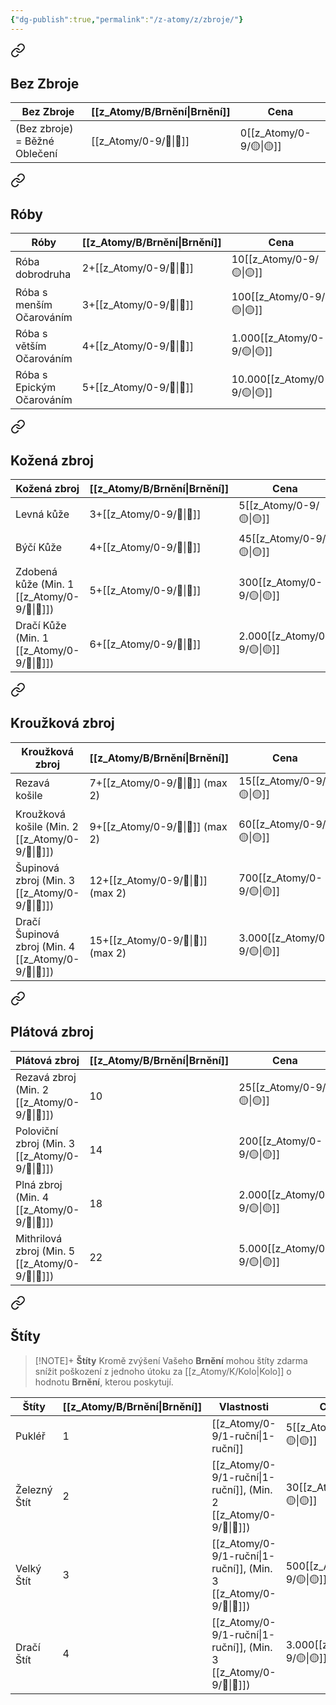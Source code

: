 ```yaml
---
{"dg-publish":true,"permalink":"/z-atomy/z/zbroje/"}
---
```



<div class="transclusion internal-embed is-loaded"><a class="markdown-embed-link" href="/z-atomy/b/bez-zbroje/" aria-label="Open link"><svg xmlns="http://www.w3.org/2000/svg" width="24" height="24" viewBox="0 0 24 24" fill="none" stroke="currentColor" stroke-width="2" stroke-linecap="round" stroke-linejoin="round" class="svg-icon lucide-link"><path d="M10 13a5 5 0 0 0 7.54.54l3-3a5 5 0 0 0-7.07-7.07l-1.72 1.71"></path><path d="M14 11a5 5 0 0 0-7.54-.54l-3 3a5 5 0 0 0 7.07 7.07l1.71-1.71"></path></svg></a><div class="markdown-embed">




## Bez Zbroje

| **Bez Zbroje**                | **[[z_Atomy/B/Brnění\|Brnění]]** | **Cena** |
| ----------------------------- | -------------- | -------- |
| (Bez zbroje) = Běžné Oblečení | [[z_Atomy/0-9/🎯\|🎯]]         | 0[[z_Atomy/0-9/🟡\|🟡]]  |


</div></div>


<div class="transclusion internal-embed is-loaded"><a class="markdown-embed-link" href="/z-atomy/r/roby/" aria-label="Open link"><svg xmlns="http://www.w3.org/2000/svg" width="24" height="24" viewBox="0 0 24 24" fill="none" stroke="currentColor" stroke-width="2" stroke-linecap="round" stroke-linejoin="round" class="svg-icon lucide-link"><path d="M10 13a5 5 0 0 0 7.54.54l3-3a5 5 0 0 0-7.07-7.07l-1.72 1.71"></path><path d="M14 11a5 5 0 0 0-7.54-.54l-3 3a5 5 0 0 0 7.07 7.07l1.71-1.71"></path></svg></a><div class="markdown-embed">




## Róby

| **Róby**                  | **[[z_Atomy/B/Brnění\|Brnění]]** | **Cena**     |
| ------------------------- | -------------- | ------------ |
| Róba dobrodruha           | 2+[[z_Atomy/0-9/🎯\|🎯]]       | 10[[z_Atomy/0-9/🟡\|🟡]]     |
| Róba s menším Očarováním  | 3+[[z_Atomy/0-9/🎯\|🎯]]       | 100[[z_Atomy/0-9/🟡\|🟡]]    |
| Róba s větším Očarováním  | 4+[[z_Atomy/0-9/🎯\|🎯]]       | 1.000[[z_Atomy/0-9/🟡\|🟡]]  |
| Róba s Epickým Očarováním | 5+[[z_Atomy/0-9/🎯\|🎯]]       | 10.000[[z_Atomy/0-9/🟡\|🟡]] |


</div></div>


<div class="transclusion internal-embed is-loaded"><a class="markdown-embed-link" href="/z-atomy/k/kozena-zbroj/" aria-label="Open link"><svg xmlns="http://www.w3.org/2000/svg" width="24" height="24" viewBox="0 0 24 24" fill="none" stroke="currentColor" stroke-width="2" stroke-linecap="round" stroke-linejoin="round" class="svg-icon lucide-link"><path d="M10 13a5 5 0 0 0 7.54.54l3-3a5 5 0 0 0-7.07-7.07l-1.72 1.71"></path><path d="M14 11a5 5 0 0 0-7.54-.54l-3 3a5 5 0 0 0 7.07 7.07l1.71-1.71"></path></svg></a><div class="markdown-embed">




## Kožená zbroj

| **Kožená zbroj**             | **[[z_Atomy/B/Brnění\|Brnění]]** | **Cena**    |
| ---------------------------- | -------------- | ----------- |
| Levná kůže                   | 3+[[z_Atomy/0-9/🎯\|🎯]]       | 5[[z_Atomy/0-9/🟡\|🟡]]     |
| Býčí Kůže                    | 4+[[z_Atomy/0-9/🎯\|🎯]]       | 45[[z_Atomy/0-9/🟡\|🟡]]    |
| Zdobená kůže (Min. 1 [[z_Atomy/0-9/💪\|💪]]) | 5+[[z_Atomy/0-9/🎯\|🎯]]       | 300[[z_Atomy/0-9/🟡\|🟡]]   |
| Dračí Kůže (Min. 1 [[z_Atomy/0-9/💪\|💪]])   | 6+[[z_Atomy/0-9/🎯\|🎯]]       | 2.000[[z_Atomy/0-9/🟡\|🟡]] |


</div></div>


<div class="transclusion internal-embed is-loaded"><a class="markdown-embed-link" href="/z-atomy/k/krouzkova-zbroj/" aria-label="Open link"><svg xmlns="http://www.w3.org/2000/svg" width="24" height="24" viewBox="0 0 24 24" fill="none" stroke="currentColor" stroke-width="2" stroke-linecap="round" stroke-linejoin="round" class="svg-icon lucide-link"><path d="M10 13a5 5 0 0 0 7.54.54l3-3a5 5 0 0 0-7.07-7.07l-1.72 1.71"></path><path d="M14 11a5 5 0 0 0-7.54-.54l-3 3a5 5 0 0 0 7.07 7.07l1.71-1.71"></path></svg></a><div class="markdown-embed">




## Kroužková zbroj

| **Kroužková zbroj**                  | **[[z_Atomy/B/Brnění\|Brnění]]**    | **Cena**    |
| ------------------------------------ | ----------------- | ----------- |
| Rezavá košile                        | 7+[[z_Atomy/0-9/🎯\|🎯]] (max 2)  | 15[[z_Atomy/0-9/🟡\|🟡]]    |
| Kroužková košile (Min. 2 [[z_Atomy/0-9/💪\|💪]])     | 9+[[z_Atomy/0-9/🎯\|🎯]] (max 2)  | 60[[z_Atomy/0-9/🟡\|🟡]]    |
| Šupinová zbroj (Min. 3 [[z_Atomy/0-9/💪\|💪]])       | 12+[[z_Atomy/0-9/🎯\|🎯]] (max 2) | 700[[z_Atomy/0-9/🟡\|🟡]]   |
| Dračí Šupinová zbroj (Min. 4 [[z_Atomy/0-9/💪\|💪]]) | 15+[[z_Atomy/0-9/🎯\|🎯]] (max 2) | 3.000[[z_Atomy/0-9/🟡\|🟡]] |


</div></div>


<div class="transclusion internal-embed is-loaded"><a class="markdown-embed-link" href="/z-atomy/p/platova-zbroj/" aria-label="Open link"><svg xmlns="http://www.w3.org/2000/svg" width="24" height="24" viewBox="0 0 24 24" fill="none" stroke="currentColor" stroke-width="2" stroke-linecap="round" stroke-linejoin="round" class="svg-icon lucide-link"><path d="M10 13a5 5 0 0 0 7.54.54l3-3a5 5 0 0 0-7.07-7.07l-1.72 1.71"></path><path d="M14 11a5 5 0 0 0-7.54-.54l-3 3a5 5 0 0 0 7.07 7.07l1.71-1.71"></path></svg></a><div class="markdown-embed">




## Plátová zbroj

| **Plátová zbroj**                | **[[z_Atomy/B/Brnění\|Brnění]]** | **Cena**    |
| -------------------------------- | -------------- | ----------- |
| Rezavá zbroj (Min. 2 [[z_Atomy/0-9/💪\|💪]])     | 10             | 25[[z_Atomy/0-9/🟡\|🟡]]    |
| Poloviční zbroj (Min. 3 [[z_Atomy/0-9/💪\|💪]])  | 14             | 200[[z_Atomy/0-9/🟡\|🟡]]   |
| Plná zbroj (Min. 4 [[z_Atomy/0-9/💪\|💪]])       | 18             | 2.000[[z_Atomy/0-9/🟡\|🟡]] |
| Mithrilová zbroj (Min. 5 [[z_Atomy/0-9/💪\|💪]]) | 22             | 5.000[[z_Atomy/0-9/🟡\|🟡]] |


</div></div>


<div class="transclusion internal-embed is-loaded"><a class="markdown-embed-link" href="/z-atomy/s/stity/" aria-label="Open link"><svg xmlns="http://www.w3.org/2000/svg" width="24" height="24" viewBox="0 0 24 24" fill="none" stroke="currentColor" stroke-width="2" stroke-linecap="round" stroke-linejoin="round" class="svg-icon lucide-link"><path d="M10 13a5 5 0 0 0 7.54.54l3-3a5 5 0 0 0-7.07-7.07l-1.72 1.71"></path><path d="M14 11a5 5 0 0 0-7.54-.54l-3 3a5 5 0 0 0 7.07 7.07l1.71-1.71"></path></svg></a><div class="markdown-embed">




## Štíty
> [!NOTE]+ **Štíty**
> Kromě zvýšení Vašeho **Brnění** mohou štíty zdarma snížit poškození z jednoho útoku za [[z_Atomy/K/Kolo\|Kolo]] o hodnotu **Brnění**, kterou poskytují.

| **Štíty**    | **[[z_Atomy/B/Brnění\|Brnění]]** | Vlastnosti                   | **Cena**    |
| ------------ | -------------- | ---------------------------- | ----------- |
| Pukléř       | 1              | [[z_Atomy/0-9/1-ruční\|1-ruční]]                  | 5[[z_Atomy/0-9/🟡\|🟡]]     |
| Železný Štít | 2              | [[z_Atomy/0-9/1-ruční\|1-ruční]], (Min. 2 [[z_Atomy/0-9/💪\|💪]]) | 30[[z_Atomy/0-9/🟡\|🟡]]    |
| Velký Štít   | 3              | [[z_Atomy/0-9/1-ruční\|1-ruční]], (Min. 3 [[z_Atomy/0-9/💪\|💪]]) | 500[[z_Atomy/0-9/🟡\|🟡]]   |
| Dračí Štít   | 4              | [[z_Atomy/0-9/1-ruční\|1-ruční]], (Min. 3 [[z_Atomy/0-9/💪\|💪]]) | 3.000[[z_Atomy/0-9/🟡\|🟡]] |


</div></div>

